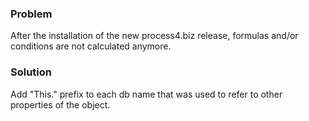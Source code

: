 ### Problem

After the installation of the new process4.biz release, formulas and/or
conditions are not calculated anymore.

### Solution

Add "This." prefix to each db name that was used to refer to other
properties of the object.

